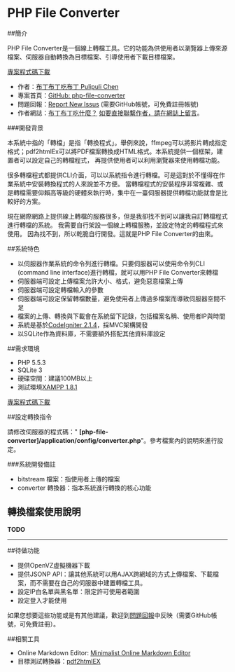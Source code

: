 PHP File Converter
==================

##簡介

PHP File Converter是一個線上轉檔工具。它的功能為供使用者以瀏覽器上傳來源檔案、伺服器自動轉換為目標檔案、引導使用者下載目標檔案。

[專案程式碼下載](https://github.com/pulipulichen/php-file-converter/archive/master.zip) 

- 作者：[布丁布丁吃布丁 Pulipuli Chen](pulipuli.chen@gmail.com)
- 專案首頁：[GitHub: php-file-converter](https://github.com/pulipulichen/php-file-converter)
- 問題回報：[Report New Issus](https://github.com/pulipulichen/php-file-converter/issues/new) (需要GitHub帳號，可免費註冊帳號)
- 作者網誌：[布丁布丁吃什麼？](http://pulipuli.blogspot.tw/) [如要直接聯繫作者，請在網誌上留言](https://www.blogger.com/comment.g?blogID=16607461&postID=113544406852218769)。

###開發背景

本系統中指的「轉檔」是指「轉換程式」。舉例來說，ffmpeg可以將影片轉成指定格式；pdf2htmlEx可以將PDF檔案轉換成HTML格式。本系統提供一個框架，建置者可以設定自己的轉檔程式，
再提供使用者可以利用瀏覽器來使用轉檔功能。

很多轉檔程式都提供CLI介面，可以以系統指令進行轉檔。可是這對於不懂得在作業系統中安裝轉換程式的人來說並不方便。
當轉檔程式的安裝程序非常複雜、或是轉檔需要仰賴高等級的硬體來執行時，集中在一臺伺服器提供轉檔功能就會是比較好的方案。

現在網際網路上提供線上轉檔的服務很多，但是我卻找不到可以讓我自訂轉檔程式進行轉檔的系統。
我需要自行架設一個線上轉檔服務，並設定特定的轉檔程式來使用。
因為找不到，所以乾脆自行開發。這就是PHP File Converter的由來。

##系統特色

- 以伺服器作業系統的命令列進行轉檔。只要伺服器可以使用命令列CLI (command line interface)進行轉檔，就可以用PHP File Converter來轉檔
- 伺服器端可設定上傳檔案允許大小、格式，避免惡意檔案上傳
- 伺服器端可設定轉檔輸入的參數
- 伺服器端可設定保留轉檔數量，避免使用者上傳過多檔案而導致伺服器空間不足
- 檔案的上傳、轉換與下載會在系統留下記錄，包括檔案名稱、使用者IP與時間
- 系統是基於[CodeIgniter 2.1.4](http://www.codeigniter.org.tw/)，採MVC架構開發
- 以SQLite作為資料庫，不需要額外搭配其他資料庫設定

##需求環境

+ PHP 5.5.3
+ SQLite 3
+ 硬碟空間：建議100MB以上
+ 測試環境[XAMPP 1.8.1](http://www.apachefriends.org/zh_tw/xampp.html)

[專案程式碼下載](https://github.com/pulipulichen/php-file-converter/archive/master.zip) 

##設定轉換指令

請修改伺服器的程式碼：" **[php-file-converter]/application/config/converter.php**"。參考檔案內的說明來進行設定。

###系統開發備註

- bitstream 檔案：指使用者上傳的檔案
- converter 轉換器：指本系統進行轉換的核心功能

## 轉換檔案使用說明

**TODO**

---

##待做功能

- 提供OpenVZ虛擬機器下載
- 提供JSONP API：讓其他系統可以用AJAX跨網域的方式上傳檔案、下載檔案，而不需要在自己的伺服器中建置轉檔工具。
- 設定IP白名單與黑名單：限定許可使用者範圍
- 設定登入才能使用

如果您想要這些功能或是有其他建議，歡迎到[問題回報](https://github.com/pulipulichen/php-file-converter/issues/new)中反映（需要GitHub帳號，可免費註冊）。

##相關工具

- Online Markdown Editor: [Minimalist Online Markdown Editor](http://markdown.pioul.fr/)
- 目標測試轉換器：[pdf2htmlEX](https://github.com/coolwanglu/pdf2htmlEX)